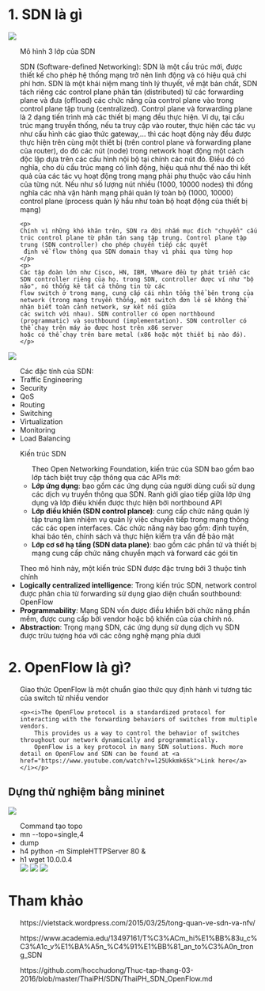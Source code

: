 ﻿<h1>1. SDN là gì</h1>
<img src="https://vietstack.files.wordpress.com/2015/03/sdn-3layers.gif?w=435&h=284">
<ul>Mô hình 3 lớp của SDN</ul>
<ul>
	<p>SDN (Software-defined Networking): SDN là một cấu trúc mới, được thiết kế cho phép hệ thống mạng trở nên linh động và có hiệu quả chi phí hơn. SDN là một khái niệm mang tính lý thuyết, 
	về mặt bản chất, SDN tách riêng các control plane phân tán (distributed) từ các forwarding plane và đưa (offload) các chức năng của control plane vào trong control plane tập trung 
	(centralized). Control plane và forwarding plane là 2 dạng tiến trình mà các thiết bị mạng đều thực hiện. Ví dụ, tại cấu trúc mạng truyền thống, nếu ta truy cập vào router, thực hiện các tác
	 vụ như cấu hình các giao thức gateway,... thì các hoạt động này đều được thực hiện trên cùng một thiết bị (trên control plane và forwarding plane của router), do đó các nút (node) 
	 trong network hoạt động một cách độc lập dựa trên các cấu hình nội bộ tại chính các nút đó. Điều đó có nghĩa, cho dù cấu trúc mạng có linh động, hiệu quả như thế nào thì kết quả của các 
	 tác vụ hoạt động trong mạng phải phụ thuộc vào cấu hình của từng nút. Nếu như số lượng nút nhiều (1000, 10000 nodes) thì đồng nghĩa các nhà vận hành mạng phải quản lý toàn bộ
	  (1000, 10000) control plane (process quản lý hầu như toàn bộ hoạt động của thiết bị mạng)</p>

	<p>
	Chính vì những khó khăn trên, SDN ra đời nhắm mục đích "chuyển" cấu trúc control plane từ phân tán sang tập trung. Control plane tập trung (SDN controller) cho phép chuyển tiếp các quyết
	 định về flow thông qua SDN domain thay vì phải qua từng hop
	</p>
	<p>
	Các tập đoàn lớn như Cisco, HN, IBM, VMware đều tự phát triển các SDN controller riêng của họ. trong SDN, controller được ví như "bộ não", nó thống kê tất cả thông tin từ các 
	flow switch ở trong mạng, cung cấp cái nhìn tổng thể bên trong của network (trong mạng truyền thống, một switch đơn lẻ sẽ không thể nhận biết toàn cảnh network, sự kết nối giữa 
	các switch với nhau). SDN controller có open northbound (programmatic) và southbound (implementation). SDN controller có thể chạy trên máy ảo được host trên x86 server 
	hoặc có thể chạy trên bare metal (x86 hoặc một thiết bị nào đó).
	</p>
</ul>
<img src="http://www.cisco.com/c/dam/en_us/about/ac123/ac147/images/ipj/ipj_16-1/161_sdn_fig01_lg.jpg">
<ul>Các đặc tính của SDN:
	<li>Traffic Engineering</li>
	<li>Security</li>
	<li>QoS</li>
	<li>Routing</li>
	<li>Switching</li>
	<li>Virtualization</li>
	<li>Monitoring</li>
	<li>Load Balancing</li>
</ul>
<ul><p>Kiến trúc SDN</p>
	<ul> Theo Open Networking Foundation, kiến trúc của SDN bao gồm bao lớp tách biệt truy cập thông qua các APIs mở:
		<li><b>Lớp ứng dụng</b>: bao gồm các ứng dụng của người dùng cuối sử dụng các dịch vụ truyền thông qua SDN. Ranh giới giao tiếp giữa lớp ứng dụng và lớp điều khiển được thực hiện bởi northbound API</li>
		<li><b>Lớp điều khiển (SDN control plance)</b>: cung cấp chức năng quản lý tập trung làm nhiệm vụ quản lý việc chuyển tiếp trong mạng thông các các open interfaces. Các chức năng này bao gồm: định tuyến, khai báo tên, chính sách và thực hiện kiểm tra vấn đề bảo mật</li>
		<li><b>Lớp cơ sở hạ tầng (SDN data plane)</b>: bao gồm các phần tử và thiết bị mạng cung cấp chức năng chuyển mạch và forward các gói tin</li>
	</ul>
</ul>
<ul> Theo mô hình này, một kiến trúc SDN được đặc trưng bởi 3 thuộc tính chính
	<li><b>Logically centralized intelligence</b>: Trong kiến trúc SDN, network control được phân chia từ forwarding sử dụng giao diện chuẩn southbound: OpenFlow</li>
	<li><b>Programmability</b>: Mạng SDN vốn được điều khiển bởi chức năng phần mềm, được cung cấp bởi vendor hoặc bộ khiển của của chính nó. </li>
	<li><b>Abstraction</b>: Trọng mạng SDN, các ứng dụng sử dụng dịch vụ SDN được trừu tượng hóa với các công nghệ mạng phía dưới</li>
</ul>
<ul></ul>

<h1>2. OpenFlow là gì?</h1>
<ul>
	Giao thức OpenFlow là một chuẩn giao thức quy định hành vi tương tác của switch từ nhiều vendor

	<p><i>The OpenFlow protocol is a standardized protocol for interacting with the forwarding behaviors of switches from multiple vendors.
		This provides us a way to control the behavior of switches throughout our network dynamically and programmatically.
		OpenFlow is a key protocol in many SDN solutions. Much more detail on OpenFlow and SDN can be found at <a href="https://www.youtube.com/watch?v=l25Ukkmk6Sk">Link here</a>
	</i></p>
</ul>
<h2>Dựng thử nghiệm bằng mininet</h2>
<img src="http://image.prntscr.com/image/5e699df97a12413d987869fa50b6276e.png">
<ul> Command tạo topo
	<li>mn --topo=single,4</li>
	<li>dump</li>
	<li> h4 python -m SimpleHTTPServer 80 & </li>
	<li> h1 wget 10.0.0.4</li>
	<img src="http://image.prntscr.com/image/20da748867dc4b548db06dd3584fea8a.png">
	<img src="http://image.prntscr.com/image/4e3222e76c15441299da2fa14cf7bdaf.png">
	<img src="http://image.prntscr.com/image/865ca0d5539d416c82c64c2aa27137a6.png">
</ul>

<h1>Tham khảo</h1>
<ul>https://vietstack.wordpress.com/2015/03/25/tong-quan-ve-sdn-va-nfv/</ul>
<ul>https://www.academia.edu/13497161/T%C3%ACm_hi%E1%BB%83u_c%C3%A1c_v%E1%BA%A5n_%C4%91%E1%BB%81_an_to%C3%A0n_trong_SDN</ul>
<ul>https://github.com/hocchudong/Thuc-tap-thang-03-2016/blob/master/ThaiPH/SDN/ThaiPH_SDN_OpenFlow.md</ul>



